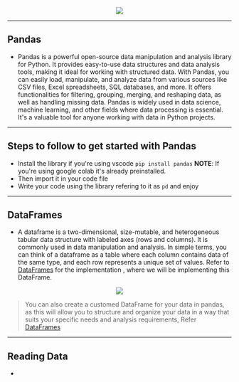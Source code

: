 <p align="center">
<img src ="https://miro.medium.com/v2/resize:fit:1200/0*zufwff95psHKtNxZ.png">
</p>
<p aling="center">

---

<h2> Pandas </h2>

- Pandas is a powerful open-source data manipulation and analysis library for Python. It provides easy-to-use data structures and data analysis tools, making it ideal for working with structured data. With Pandas, you can easily load, manipulate, and analyze data from various sources like CSV files, Excel spreadsheets, SQL databases, and more. It offers functionalities for filtering, grouping, merging, and reshaping data, as well as handling missing data. Pandas is widely used in data science, machine learning, and other fields where data processing is essential. It's a valuable tool for anyone working with data in Python projects.

---

<h2> Steps to follow to get started with Pandas </h2>

- Install the library if you're using vscode `pip install pandas`
  **NOTE**: If you're using google colab it's already preinstalled.
- Then import it in your code file
- Write your code using the library refering to it as `pd` and enjoy

---

<h2> DataFrames </h2>

- A dataframe is a two-dimensional, size-mutable, and heterogeneous tabular data structure with labeled axes (rows and columns). It is commonly used in data manipulation and analysis. In simple terms, you can think of a dataframe as a table where each column contains data of the same type, and each row represents a unique set of values. Refer to [DataFrames](./DataFrames.py) for the implementation , where we will be implementing this DataFrame.

<p align="center">
<img src ="https://www.notion.so/image/https%3A%2F%2Fprod-files-secure.s3.us-west-2.amazonaws.com%2F029a1497-45bd-4b48-af71-c2ab8a918091%2Ffc12b35d-334f-4e1e-9e3d-df604ee236fd%2FUntitled.png?table=block&id=9dfd9b48-e232-4066-a773-1260ac7e2129&spaceId=029a1497-45bd-4b48-af71-c2ab8a918091&width=2000&userId=9d08c749-75eb-439d-ad10-2a83e114a53b&cache=v2">
</p>

> You can also create a customed DataFrame for your data in pandas, as this will allow you to structure and organize your data in a way that suits your specific needs and analysis requirements, Refer [DataFrames](./DataFrames.py)

---

<h2> Reading Data </h2>

-
